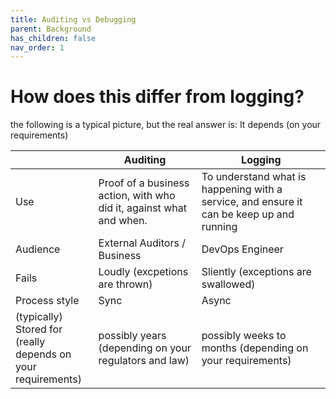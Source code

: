 ```yaml
---
title: Auditing vs Debugging
parent: Background
has_children: false
nav_order: 1
---
```


# How does this differ from logging?

the following is a typical picture, but the real answer is: It depends (on your requirements)


|                                                                    | Auditing                                                            | Logging                                                                                  |
|--------------------------------------------------------------------|---------------------------------------------------------------------|------------------------------------------------------------------------------------------|
| Use                                                                | Proof of a business action, with who did it, against what and when. | To understand what is happening with a service, and ensure it can be keep up and running |
| Audience                                                           | External Auditors / Business                                        | DevOps Engineer                                                                          |
| Fails                                                              | Loudly (excpetions are thrown)                                      | Sliently (exceptions are swallowed)                                                      |
| Process style                                                      | Sync                                                                | Async                                                                                    |
| (typically) Stored for<br>(really depends on your<br>requirements) | possibly years (depending on your regulators and law)               | possibly weeks to months (depending on your requirements)                                |

